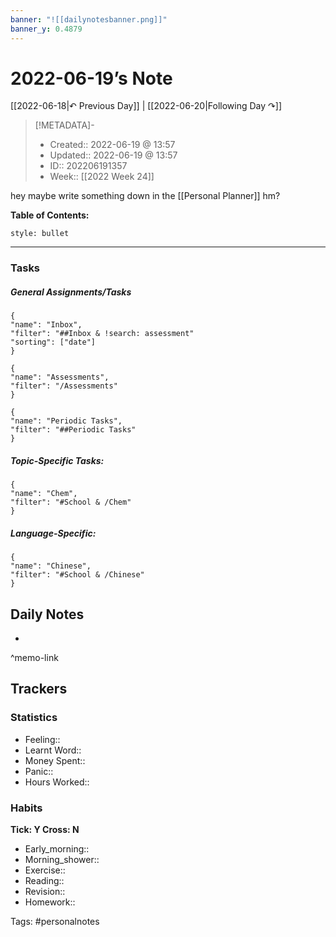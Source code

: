 ```yaml
---
banner: "![[dailynotesbanner.png]]"
banner_y: 0.4879
---
```


# 2022-06-19’s Note

[[2022-06-18|↶ Previous Day]] | [[2022-06-20|Following Day ↷]]

> [!METADATA]-
> - Created:: 2022-06-19 @ 13:57
> - Updated:: 2022-06-19 @ 13:57
> - ID:: 202206191357
> - Week:: [[2022 Week 24]]

hey maybe write something down in the [[Personal Planner]] hm?

**Table of Contents:**
```toc
style: bullet
```

___
### Tasks
##### General Assignments/Tasks
```todoist
{
"name": "Inbox",
"filter": "##Inbox & !search: assessment"
"sorting": ["date"]
}
```
```todoist
{
"name": "Assessments",
"filter": "/Assessments"
}
```
```todoist
{
"name": "Periodic Tasks",
"filter": "##Periodic Tasks"
}
```

##### Topic-Specific Tasks:
```todoist
{
"name": "Chem",
"filter": "#School & /Chem"
}
```
##### Language-Specific:
```todoist
{
"name": "Chinese",
"filter": "#School & /Chinese"
}
```
## Daily Notes
- 

^memo-link

## Trackers
### Statistics
- Feeling:: 
- Learnt Word:: 
- Money Spent:: 
- Panic:: 
- Hours Worked:: 

### Habits
**Tick: Y Cross: N**
- Early_morning::   
- Morning_shower:: 
- Exercise:: 
- Reading:: 
- Revision:: 
- Homework:: 

Tags: #personalnotes 
